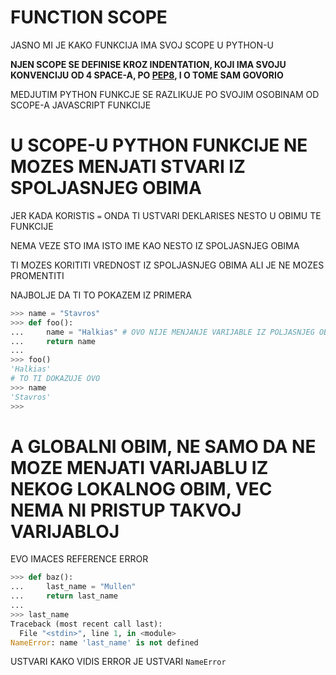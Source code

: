 # FUNCTION SCOPE

JASNO MI JE KAKO FUNKCIJA IMA SVOJ SCOPE U PYTHON-U

**NJEN SCOPE SE DEFINISE KROZ INDENTATION, KOJI IMA SVOJU KONVENCIJU OD 4 SPACE-A, PO [PEP8](https://pep8.org/#indentation), I O TOME SAM GOVORIO**

MEDJUTIM PYTHON FUNKCJE SE RAZLIKUJE PO SVOJIM OSOBINAM OD SCOPE-A JAVASCRIPT FUNKCIJE

# U SCOPE-U PYTHON FUNKCIJE NE MOZES MENJATI STVARI IZ SPOLJASNJEG OBIMA

JER KADA KORISTIS `=` ONDA TI USTVARI DEKLARISES NESTO U OBIMU TE FUNKCIJE

NEMA VEZE STO IMA ISTO IME KAO NESTO IZ SPOLJASNJEG OBIMA

TI MOZES KORITITI VREDNOST IZ SPOLJASNJEG OBIMA ALI JE NE MOZES PROMENTITI

NAJBOLJE DA TI TO POKAZEM IZ PRIMERA

```py
>>> name = "Stavros"
>>> def foo():
...     name = "Halkias" # OVO NIJE MENJANJE VARIJABLE IZ POLJASNJEG OBIMA, VEC DEKLARISANJE NOVE LOKALNE
...     return name
... 
>>> foo()
'Halkias'
# TO TI DOKAZUJE OVO
>>> name
'Stavros'
>>> 
```

# A GLOBALNI OBIM, NE SAMO DA NE MOZE MENJATI VARIJABLU IZ NEKOG LOKALNOG OBIM, VEC NEMA NI PRISTUP TAKVOJ VARIJABLOJ

EVO IMACES REFERENCE ERROR

```py
>>> def baz():
...     last_name = "Mullen"
...     return last_name
... 
>>> last_name
Traceback (most recent call last):
  File "<stdin>", line 1, in <module>
NameError: name 'last_name' is not defined
```

USTVARI KAKO VIDIS ERROR JE USTVARI `NameError`



